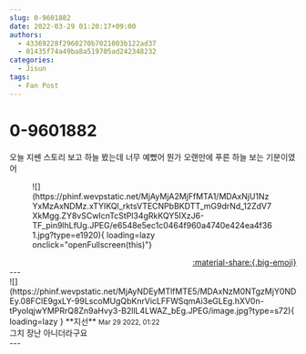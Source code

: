 ```yaml
---
slug: 0-9601882
date: 2022-03-29 01:20:17+09:00
authors:
  - 43369228f2960270b7021003b122ad37
  - 01435f74a49ba8a519705ad242348232
categories:
  - Jisun
tags:
  - Fan Post
---
```


# 0-9601882

<div class="post-container" markdown="1">
<div class="content-container md-sidebar__scrollwrap" markdown="1">

오늘 지쎈 스토리 보고 하늘 봤는데 너무 예뻤어 뭔가 오랜만에 푸른 하늘 보는 기분이였어
<figure markdown="1">
![](https://phinf.wevpstatic.net/MjAyMjA2MjFfMTA1/MDAxNjU1NzYxMzAxNDMz.xTYIKQl_rktsVTECNPbBKDTT_mG9drNd_12ZdV7XkMgg.ZY8vSCwIcnTcStPl34gRkKQY5IXzJ6-TF_pin9lhLfUg.JPEG/e6548e5ec1c0464f960a4740e424ea4f361.jpg?type=e1920){ loading=lazy onclick="openFullscreen(this)"}
</figure>


</div>
</div>

<div style="text-align: right;" markdown="1">
<a href="https://weverse.io/fromis9/fanpost/0-9601882" style="text-align: right;">:material-share:{.big-emoji}</a>
</div>
---

<div class="comments-container md-sidebar__scrollwrap" markdown="1">
<div class="comment" markdown="1">
<div class='id-container' markdown="1">
![](https://phinf.wevpstatic.net/MjAyNDEyMTlfMTE5/MDAxNzM0NTgzMjY0NDEy.08FClE9gxLY-99LscoMUgQbKnrVicLFFWSqmAi3eGLEg.hXV0n-tPyoIqjwYMPRrQ8Zn9aHvy3-B2llL4LWAZ_bEg.JPEG/image.jpg?type=s72){ loading=lazy }
**<span class="artist">지선</span>** <small>Mar 29 2022, 01:22</small><br>
</div>
<div class='comment-body' markdown="1">
그치 장난 아니더라구요
</div>
</div>
</div>
---
